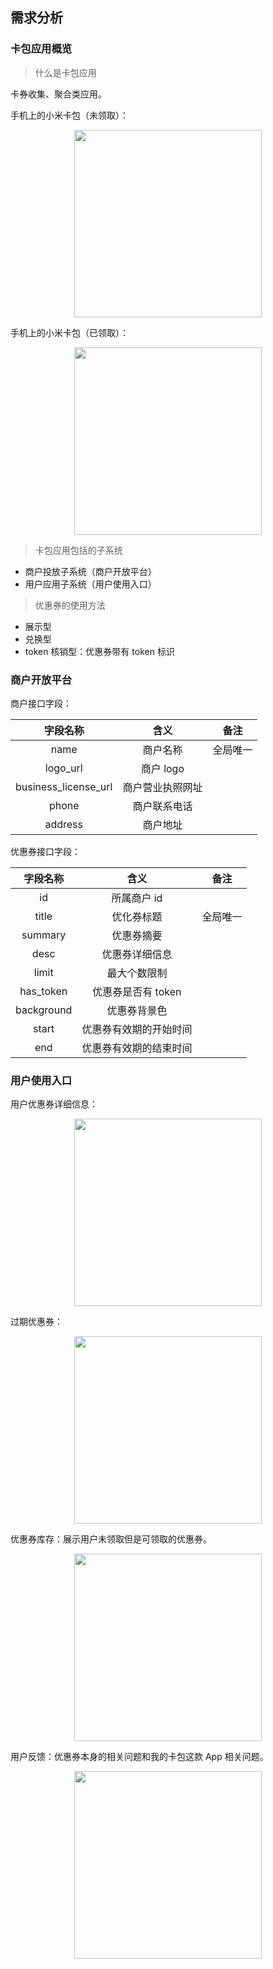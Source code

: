 ## 需求分析

### 卡包应用概览

> 什么是卡包应用

卡券收集、聚合类应用。

手机上的小米卡包（未领取）：

<div align="center"><img src="https://gitee.com/duhouan/ImagePro/raw/master/mcard/m_1.png" width="300px"/></div>

手机上的小米卡包（已领取）：

<div align="center"><img src="https://gitee.com/duhouan/ImagePro/raw/master/mcard/m_2.png" width="300px"/></div>

> 卡包应用包括的子系统

- 商户投放子系统（商户开放平台）
- 用户应用子系统（用户使用入口）

> 优惠券的使用方法

- 展示型
- 兑换型
- token 核销型：优惠券带有 token 标识

### 商户开放平台

商户接口字段：

|       字段名称       |       含义       |   备注   |
| :------------------: | :--------------: | :------: |
|         name         |     商户名称     | 全局唯一 |
|       logo_url       |    商户 logo     |          |
| business_license_url | 商户营业执照网址 |          |
|        phone         |   商户联系电话   |          |
|       address        |     商户地址     |          |

优惠券接口字段：

|  字段名称  |          含义          |   备注   |
| :--------: | :--------------------: | :------: |
|     id     |      所属商户 id       |          |
|   title    |       优化券标题       | 全局唯一 |
|  summary   |       优惠券摘要       |          |
|    desc    |     优惠券详细信息     |          |
|   limit    |      最大个数限制      |          |
| has_token  |   优惠券是否有 token   |          |
| background |      优惠券背景色      |          |
|   start    | 优惠券有效期的开始时间 |          |
|    end     | 优惠券有效期的结束时间 |          |

### 用户使用入口

用户优惠券详细信息：

<div align="center"><img src="https://gitee.com/duhouan/ImagePro/raw/master/mcard/m_5.png" width="300px"/></div>

过期优惠券：

<div align="center"><img src="https://gitee.com/duhouan/ImagePro/raw/master/mcard/m_6.png" width="300px"/></div>

优惠券库存：展示用户未领取但是可领取的优惠券。

<div align="center"><img src="https://gitee.com/duhouan/ImagePro/raw/master/mcard/m_1.png" width="300px"/></div>

用户反馈：优惠券本身的相关问题和我的卡包这款 App 相关问题。

<div align="center"><img src="https://gitee.com/duhouan/ImagePro/raw/master/mcard/m_7.png" width="300px"/></div>